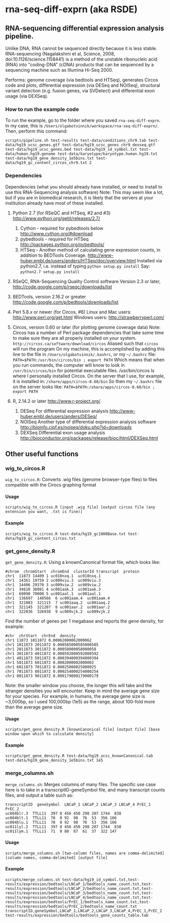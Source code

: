 rna-seq-diff-exprn (aka RSDE)
=============

RNA-sequencing differential expression analysis pipeline.
---------------------------------------------------------

Unlike DNA, RNA cannot be sequenced directly because it is less stable.
RNA-sequencing (Nagalakshmi et al, Science, 2008, 
doi:10.1126/science.1158441) is a method of the unstable ribonucleic acid 
(RNA) into "coding-DNA" (cDNA) products that can be sequenced by a 
sequencing machine such as Illumina Hi-Seq 2000.

Performs: genome coverage (via bedtools and HTSeq), generates Circos code and plots, differential expression (via DESeq and NOISeq), structural variant detection (e.g. fusion genes, via SVDetect) and differential exon usage (via DEXSeq).

### How to run the example code
To run the example, go to the folder where you saved `rna-seq-diff-exprn`. In my case, this is `/Users/olgabotvinnik/workspace/rna-seq-diff-exprn/`. Then, perform this command:
```
scripts/pipeline.sh test-results test-data/conditions_chr9.tab test-data/hg19_ucsc_genes.gtf test-data/hg19_ucsc_genes_chr9_dexseq.gtf test-data/hg19_ucsc_genes.bed test-data/hg19_id_symbol.txt test-data/human.hg19.genome test-data/karyotype/karyotype.human.hg19.txt test-data/hg19_gene_density_1e5bins.txt test-data/hg19_gc_content_circos_chr9.txt 2
```

### Dependencies
Dependencies (what you should already have installed, or need to install to use this RNA-Sequencing analysis software)
Note: This may seem like a lot, but if you are in biomedical research, it 
is likely that the servers at your institution already have most of these
installed.

1. Python 2.7 (for RSeQC and HTSeq, #2 and #3)
   http://www.python.org/getit/releases/2.7/
   1. Cython - required for pybedtools below
      http://www.cython.org/#download
   2. pybedtools - required for HTSeq
      http://packages.python.org/pybedtools/
   3. HTSeq - Another method of calculating gene expression counts,
      in addition to BEDTools Coverage.
      http://www-huber.embl.de/users/anders/HTSeq/doc/overview.html
      Installed via python2.7, i.e. instead of typing
       `python setup.py install`
     Say:
       `python2.7 setup.py install`

2. RSeQC, RNA-Sequencing Quality Control software 
   Version 2.3 or later, http://code.google.com/p/rseqc/downloads/list

3. BEDTools, version 2.16.2 or greater
   http://code.google.com/p/bedtools/downloads/list

4. Perl 5.8.x or newer (for Circos, #6)
   Linux and Mac users: http://www.perl.org/get.html
   Windows users: http://strawberryperl.com/

5. Circos, version 0.60 or later (for plotting genome coverage data)
   Note: Circos has a number of Perl package dependencies that take some
   time to make sure they are all properly installed on your system.
   `http://circos.ca/software/download/circos`
   Aliased such that `circos` will run the program
   On my machine, this is accomplished by adding this line to the file in
   `/Users/olgabotvinnik/.bashrc`, or my `~/.bashrc` file:
     `PATH=$PATH:/usr/bin/circos/bin ; export PATH`
   Which means that when you run commands, the computer will know to look 
   in `/usr/bin/circos/bin` for potential executable files. /usr/bin/circos
   Is where I personally installed Circos. On the server that I use, for
   example, it is installed in:
     `/share/apps/circos-0.60/bin`
   So then my `~/.bashrc` file on the server looks like:
     `PATH=$PATH:/share/apps/circos-0.60/bin ; export PATH`

6. R, 2.14.2 or later
   http://www.r-project.org/
   1. DESeq
   	  For differential expression analysis
      http://www-huber.embl.de/users/anders/DESeq/
   2. NOISeq
      Another type of differential expression analysis software
      http://bioinfo.cipf.es/noiseq/doku.php?id=downloads
   3. DEXSeq
      Differential exon usage analysis
      http://bioconductor.org/packages/release/bioc/html/DEXSeq.html


## Other useful functions

### wig_to_circos.R
`wig_to_circos.R`: Converts .wig files (genome browser-type files) to
  files compatible with the Cirocs graphing format

#### Usage
```
scripts/wig_to_circos.R [input .wig file] [output circos file (any extension you want, .txt is fine)]
```

#### Example
```
scripts/wig_to_circos.R test-data/hg19_gc1000Base.txt test-data/hg19_gc_content_circos.txt
```

### get_gene_density.R
`get_gene_density.R`: Using a knownCanonical format file, which looks like:

```
#chrom  chromStart  chromEnd  clusterId transcript  protein
chr1  11873 14409 1 uc010nxq.1  uc010nxq.1
chr1  14361 19759 2 uc009viu.3  uc009viu.3
chr1  14406 29370 3 uc009viw.2  uc009viw.2
chr1  34610 36081 4 uc001aak.3  uc001aak.3
chr1  69090 70008 5 uc001aal.1  uc001aal.1
chr1  136697  140566  6 uc001aam.4  uc001aam.4
chr1  321083  321115  7 uc001aaq.2  uc001aaq.2
chr1  321145  321207  8 uc001aar.2  uc001aar.2
chr1  322036  326938  9 uc009vjk.2  uc009vjk.2
```

Find the number of genes per 1 megabase and reports the gene density, 
for example:

```
#chr  chrStart  chrEnd  density
chr1 11873 1011872 0.00062000062000062
chr1 1011873 2011872 0.000585000585000585
chr1 2011873 3011872 0.00058000058000058
chr1 3011873 4011872 0.000592000592000592
chr1 4011873 5011872 0.000394000394000394
chr1 5011873 6011872 0.0002000002000002
chr1 6011873 7011872 0.00025000025000025
chr1 7011873 8011872 0.000254000254000254
chr1 8011873 9011872 0.000179000179000179
```

Note: the smaller window you choose, the longer this will take and the stranger densities you will encounter. Keep in mind the average gene size for your species. For example, in humans, the average gene size is ~3,000bp, so I used 100,000bp (1e5) as the range, about 100-fold more than the average gene size.

#### Usage
```
scripts/get_gene_density.R [knownCanonical file] [output file] [base window upon which to calculate density]
```

#### Example
```
scripts/get_gene_density.R test-data/hg19_ucsc_knownCanonical.tab test-data/hg19_gene_density_1e5bins.txt 1e5
```

### merge_columns.sh
`merge_columns.sh`: Merges columns of many files. The specific use case here is to take in a transcriptID-geneSymbol file, and many transcript counts files, and output a table such as:

```
transcriptID  geneSymbol  LNCaP_1 LNCaP_2 LNCaP_3 LNCaP_4 PrEC_1 PrEC_2
uc004blr.3  TTLL11  397 0 456 450 298 207 1744  838
uc004blt.1  TTLL11  78  0 92  98  76  53  356 166
uc004blu.1  TTLL11  78  0 92  98  76  53  356 166
uc011lyl.2  TTLL11  397 0 456 450 298 207 1744  838
uc011lym.1  TTLL11  71  0 88  87  61  37  322 147
```

#### Usage
```
scripts/merge_columns.sh [two-column files, names are comma-delimited] [column names, comma-delimited] [output file]
```

#### Example
```
scripts/merge_columns.sh test-data/hg19_id_symbol.txt,test-results/expression/bedtools/LNCaP_1/bedtools_name_count.txt,test-results/expression/bedtools/LNCaP_2/bedtools_name_count.txt,test-results/expression/bedtools/LNCaP_3/bedtools_name_count.txt,test-results/expression/bedtools/LNCaP_4/bedtools_name_count.txt,test-results/expression/bedtools/PrEC_1/bedtools_name_count.txt,test-results/expression/bedtools/PrEC_2/bedtools_name_count.txt transcriptID,geneSymbol,LNCaP_1,LNCaP_2,LNCaP_3,LNCaP_4,PrEC_1,PrEC_2 test-results/expression/bedtools/bedtools_gene_counts_table.tab
```